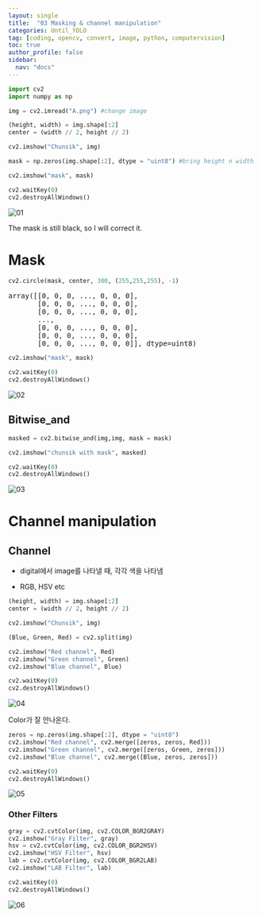 ```yaml
---
layout: single
title:  "03 Masking & channel manipulation"
categories: Until_YOLO
tag: [coding, opencv, convert, image, python, computervision]
toc: true
author_profile: false
sidebar:
  nav: "docs"
---
```


<head>
  <style>
    table.dataframe {
      white-space: normal;
      width: 100%;
      height: 240px;
      display: block;
      overflow: auto;
      font-family: Arial, sans-serif;
      font-size: 0.9rem;
      line-height: 20px;
      text-align: center;
      border: 0px !important;
    }

    table.dataframe th {
      text-align: center;
      font-weight: bold;
      padding: 8px;
    }

    table.dataframe td {
      text-align: center;
      padding: 8px;
    }

    table.dataframe tr:hover {
      background: #b8d1f3; 
    }

    .output_prompt {
      overflow: auto;
      font-size: 0.9rem;
      line-height: 1.45;
      border-radius: 0.3rem;
      -webkit-overflow-scrolling: touch;
      padding: 0.8rem;
      margin-top: 0;
      margin-bottom: 15px;
      font: 1rem Consolas, "Liberation Mono", Menlo, Courier, monospace;
      color: $code-text-color;
      border: solid 1px $border-color;
      border-radius: 0.3rem;
      word-break: normal;
      white-space: pre;
    }

  .dataframe tbody tr th:only-of-type {
      vertical-align: middle;
  }

  .dataframe tbody tr th {
      vertical-align: top;
  }

  .dataframe thead th {
      text-align: center !important;
      padding: 8px;
  }

  .page__content p {
      margin: 0 0 0px !important;
  }

  .page__content p > strong {
    font-size: 0.8rem !important;
  }

  </style>
</head>



```python
import cv2
import numpy as np
```


```python
img = cv2.imread("A.png") #change image
```


```python
(height, width) = img.shape[:2]
center = (width // 2, height // 2)
```


```python
cv2.imshow("Chunsik", img)
```


```python
mask = np.zeros(img.shape[:2], dtype = "uint8") #bring height n width
```


```python
cv2.imshow("mask", mask)
```


```python
cv2.waitKey(0)
cv2.destroyAllWindows()
```

![01](https://user-images.githubusercontent.com/105587839/203484022-61b93ded-9f6c-492f-9fa2-1577242a9e7c.png)


The mask is still black, so I will correct it.



# Mask



```python
cv2.circle(mask, center, 300, (255,255,255), -1)
```

<pre>
array([[0, 0, 0, ..., 0, 0, 0],
       [0, 0, 0, ..., 0, 0, 0],
       [0, 0, 0, ..., 0, 0, 0],
       ...,
       [0, 0, 0, ..., 0, 0, 0],
       [0, 0, 0, ..., 0, 0, 0],
       [0, 0, 0, ..., 0, 0, 0]], dtype=uint8)
</pre>

```python
cv2.imshow("mask", mask)
```


```python
cv2.waitKey(0)
cv2.destroyAllWindows()
```

![02](https://user-images.githubusercontent.com/105587839/203484033-a5aee101-345b-42af-9312-b30b278e993c.png)



## Bitwise_and



```python
masked = cv2.bitwise_and(img,img, mask = mask)
```


```python
cv2.imshow("chunsik with mask", masked)
```


```python
cv2.waitKey(0)
cv2.destroyAllWindows()
```

![03](https://user-images.githubusercontent.com/105587839/203484048-26148eff-f64c-47ac-b548-5086d70dad0f.png)



# Channel manipulation


## Channel

 - digital에서 image를 나타낼 때, 각각 색을 나타냄

 - RGB, HSV etc



```python
(height, width) = img.shape[:2]
center = (width // 2, height // 2)
```


```python
cv2.imshow("Chunsik", img)
```


```python
(Blue, Green, Red) = cv2.split(img)
```


```python
cv2.imshow("Red channel", Red)
cv2.imshow("Green channel", Green)
cv2.imshow("Blue channel", Blue)
```


```python
cv2.waitKey(0)
cv2.destroyAllWindows()
```

![04](https://user-images.githubusercontent.com/105587839/203484065-a0d803ab-7b09-421f-af0b-6598fb90e170.png)



Color가 잘 안나온다.  



```python
zeros = np.zeros(img.shape[:2], dtype = "uint8")
cv2.imshow("Red channel", cv2.merge([zeros, zeros, Red]))
cv2.imshow("Green channel", cv2.merge([zeros, Green, zeros]))
cv2.imshow("Blue channel", cv2.merge([Blue, zeros, zeros]))
```


```python
cv2.waitKey(0)
cv2.destroyAllWindows()
```

![05](https://user-images.githubusercontent.com/105587839/203484074-c71011ba-8fb7-4aca-92d5-718af582ff62.png)



### Other Filters



```python
gray = cv2.cvtColor(img, cv2.COLOR_BGR2GRAY)
cv2.imshow("Gray Filter", gray)
hsv = cv2.cvtColor(img, cv2.COLOR_BGR2HSV)
cv2.imshow("HSV Filter", hsv)
lab = cv2.cvtColor(img, cv2.COLOR_BGR2LAB)
cv2.imshow("LAB Filter", lab)
```


```python
cv2.waitKey(0)
cv2.destroyAllWindows()
```

![06](https://user-images.githubusercontent.com/105587839/203484086-bcd5398e-bab4-44c7-8d04-6ae35be34e13.png)




```python
```
